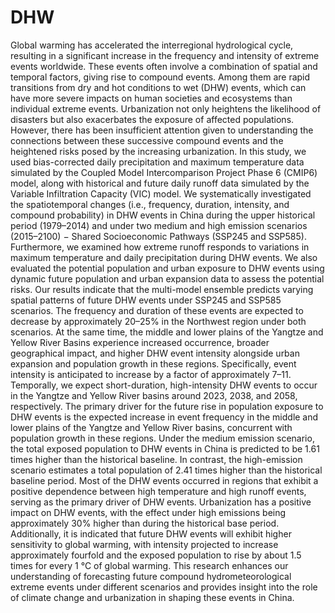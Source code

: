 # DHW
Global warming has accelerated the interregional hydrological cycle, resulting in a significant increase in the frequency and intensity of extreme events worldwide. These events often involve a combination of spatial and temporal factors, giving rise to compound events. Among them are rapid transitions from dry and hot conditions to wet (DHW) events, which can have more severe impacts on human societies and ecosystems than individual extreme events. Urbanization not only heightens the likelihood of disasters but also exacerbates the exposure of affected populations. However, there has been insufficient attention given to understanding the connections between these successive compound events and the heightened risks posed by the increasing urbanization. In this study, we used bias-corrected daily precipitation and maximum temperature data simulated by the Coupled Model Intercomparison Project Phase 6 (CMIP6) model, along with historical and future daily runoff data simulated by the Variable Infiltration Capacity (VIC) model. We systematically investigated the spatiotemporal changes (i.e., frequency, duration, intensity, and compound probability) in DHW events in China during the upper historical period (1979–2014) and under two medium and high emission scenarios (2015–2100) − Shared Socioeconomic Pathways (SSP245 and SSP585). Furthermore, we examined how extreme runoff responds to variations in maximum temperature and daily precipitation during DHW events. We also evaluated the potential population and urban exposure to DHW events using dynamic future population and urban expansion data to assess the potential risks. Our results indicate that the multi-model ensemble predicts varying spatial patterns of future DHW events under SSP245 and SSP585 scenarios. The frequency and duration of these events are expected to decrease by approximately 20–25% in the Northwest region under both scenarios. At the same time, the middle and lower plains of the Yangtze and Yellow River Basins experience increased occurrence, broader geographical impact, and higher DHW event intensity alongside urban expansion and population growth in these regions. Specifically, event intensity is anticipated to increase by a factor of approximately 7–11. Temporally, we expect short-duration, high-intensity DHW events to occur in the Yangtze and Yellow River basins around 2023, 2038, and 2058, respectively. The primary driver for the future rise in population exposure to DHW events is the expected increase in event frequency in the middle and lower plains of the Yangtze and Yellow River basins, concurrent with population growth in these regions. Under the medium emission scenario, the total exposed population to DHW events in China is predicted to be 1.61 times higher than the historical baseline. In contrast, the high-emission scenario estimates a total population of 2.41 times higher than the historical baseline period. Most of the DHW events occurred in regions that exhibit a positive dependence between high temperature and high runoff events, serving as the primary driver of DHW events. Urbanization has a positive impact on DHW events, with the effect under high emissions being approximately 30% higher than during the historical base period. Additionally, it is indicated that future DHW events will exhibit higher sensitivity to global warming, with intensity projected to increase approximately fourfold and the exposed population to rise by about 1.5 times for every 1 °C of global warming. This research enhances our understanding of forecasting future compound hydrometeorological extreme events under different scenarios and provides insight into the role of climate change and urbanization in shaping these events in China.
